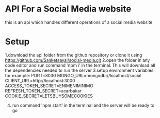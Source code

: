 # API For a Social Media website
this is an api which handles different operations of a social media website

# Setup
1.download the api folder from the github repository or clone it using https://github.com/Sanketsayal/social-media.git
2.open the folder in any code editor and run command 'npm i' in the terminal. This will download all the dependencies needed to run the server
3.setup environment variables
for example:
    PORT=8000
    MONGO_URL=mongodb://localhost/social
    CLIENT_URL=http://localhost:3000
    ACCESS_TOKEN_SECRET=ENIMENIMINIMO
    REFRESH_TOKEN_SECRET=acarbakar
    COOKIE_SECRET=LETSBUYSOMECOOKIES

4. run command 'npm start' in the terminal and the server will be ready to go

